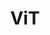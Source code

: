 ---
title: ViT
menu: 
  sidebar:
    name: ViT
    identifier: cv-vision-transformer
    parent: cv
    weight: 30
---